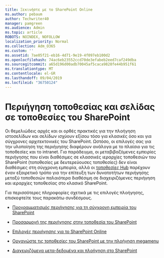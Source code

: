 ```yaml
---
title: Ξεκινήστε με το SharePoint Online
ms.author: pebaum
author: Techwriter40
manager: pamgreen
ms.audience: Admin
ms.topic: article
ROBOTS: NOINDEX, NOFOLLOW
localization_priority: Normal
ms.collection: Adm_O365
ms.custom: ''
ms.assetid: 7ae05f21-eb16-4d71-9e19-4f097eb100d2
ms.openlocfilehash: 74ac6eb23552ccd70de3efabeb2eed7caf249dba
ms.sourcegitcommit: a65d196d00adb70045af5caca9828fe44b951f61
ms.translationtype: MT
ms.contentlocale: el-GR
ms.lasthandoff: 09/04/2019
ms.locfileid: "36750124"
---
```

# <a name="site-and-page-navigation-in-sharepoint-sites"></a>Περιήγηση τοποθεσίας και σελίδας σε τοποθεσίες του SharePoint

Οι θεμελιώδεις αρχές και οι ορθές πρακτικές για την πλοήγηση ιστοσελίδων και σελίδων ισχύουν εξίσου τόσο για κλασικές όσο και για σύγχρονες αρχιτεκτονικές του SharePoint. Ωστόσο, οι επιλογές σας για την υλοποίηση της περιήγησης διαφέρουν ανάλογα με το πλαίσιο για τις τοποθεσίες και το intranet. Για παράδειγμα, οι μεταβιβαζόμενες εμπειρίες περιήγησης που είναι διαθέσιμες σε κλασσικές ιεραρχίες τοποθεσιών του SharePoint (τοποθεσίες με δευτερεύουσες τοποθεσίες) δεν είναι διαθέσιμες στη σύγχρονη εμπειρία, αλλά οι [τοποθεσίες Hub](https://support.office.com/article/fe26ae84-14b7-45b6-a6d1-948b3966427f) παρέχουν έναν εξαιρετικό τρόπο για την επίτευξη των δυνατοτήτων περιήγησης μεταξύ τοποθεσιών παλαιότερα διαθέσιμη σε διαχειριζόμενες περιήγηση και ιεραρχίες τοποθεσίας στο κλασικό SharePoint.

 Για περισσότερες πληροφορίες σχετικά με τις επιλογές πλοήγησης, επισκεφτείτε τους παρακάτω συνδέσμους.

 - [Προγραμματισμός περιήγησης για τη σύγχρονη εμπειρία του SharePoint](https://docs.microsoft.com/sharepoint/plan-navigation-modern-experience)

- [Προσαρμογή της περιήγησης στην τοποθεσία του SharePoint](https://support.office.com/article/customize-the-navigation-on-your-sharepoint-site-3cd61ae7-a9ed-4e1e-bf6d-4655f0bf25ca)

- [Επιλογές περιήγησης για το SharePoint Online](https://docs.microsoft.com/office365/enterprise/navigation-options-for-sharepoint-online)
 
- [Οργανώστε τις τοποθεσίες του SharePoint με την πλοήγηση megamenu](https://techcommunity.microsoft.com/t5/Microsoft-SharePoint-Blog/Organize-your-SharePoint-sites-with-megamenu-navigation-and-new/ba-p/328068)

- [Διαχειριζόμενα μετα-δεδομένα και πλοήγηση στο SharePoint](https://docs.microsoft.com/sharepoint/dev/general-development/managed-metadata-and-navigation-in-sharepoint)


